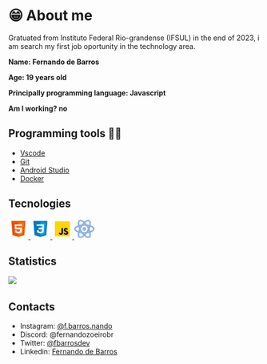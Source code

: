 # 😁 About me

Gratuated from Instituto Federal Rio-grandense (IFSUL) in the end of 2023, i am search my first job oportunity in the technology area. 


**<p>Name: Fernando de Barros</p>**
**<p>Age: 19 years old</p>**
**<p>Principally programming language: Javascript</p>**
**Am I working? no**

## Programming tools 👨‍💻
  - [Vscode](https://code.visualstudio.com)
  - [Git](https://git-scm.com)
  - [Android Studio](https://developer.android.com/studio)
  - [Docker](https://www.docker.com/)


## Tecnologies
<a href="https://developer.mozilla.org/en-US/docs/Glossary/HTML5" target="_blank">
  <img src="./icons/html-icon.svg" width="40">
</a>
<a href="https://developer.mozilla.org/en-US/docs/Web/CSS" target="_blank">
  <img src="./icons/css-icon.svg" width="40">
</a>
<a href="https://developer.mozilla.org/en-US/docs/Web/JavaScript" target="_blank">
  <img src="./icons/js-icon.svg" width="40">
</a>
<a href="https://react.dev/" target="_blank">
  <img src="./icons/react-js-icon.svg" width="40">
</a>


## Statistics

![](https://github-readme-stats.vercel.app/api/top-langs?username=fernandobarrosd)


## Contacts
- Instagram: [@f.barros.nando](https://www.instagram.com/f.barros.nando/)
- Discord: @fernandozoeirobr
- Twitter: [@fbarrosdev](https://twitter.com/fbarrosdev)
- Linkedin: [Fernando de Barros](https://www.linkedin.com/in/fernando-de-barros-204864241/)



